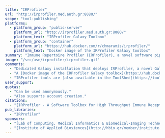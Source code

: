 ```yaml
---
title: "IRProfiler"
url: "http://irprofiler.med.auth.gr:8080/"
scope: "tool-publishing"
platforms:
  - platform_group: "public-server"
    platform_url: "http://irprofiler.med.auth.gr:8080/"
    platform_text: "IRProfiler Galaxy Toolbox"
  - platform_group: "container"
    platform_url: "https://hub.docker.com/r/chmaramis/irprofiler/"
    platform_text: "Docker image of the IRProfiler Galaxy toolbox"
summary: "Immune Repertoire Profiler (IRProfiler), a novel software pipeline that delivers a number of core receptor repertoire quantification and comparison functionalities on high-throughput TR and BcR sequencing data."
image: "/src/use/irprofiler/irprofiler.gif"
comments:
  - "Dedicated Galaxy installation that deploys IRProfiler, a novel Galaxy toolbox. This is made available as supplementary material for the article [IRProfiler - A Software Toolbox for High Throughput Immune Receptor Profiling](https://link.springer.com/article/10.1186%2Fs12859-018-2144-z), authored by C. Maramis et al. in *BMC Bioinformatics"
  - "A [Docker image of the IRProfiler Galaxy toolbox](https://hub.docker.com/r/chmaramis/irprofiler/) is also available."
  - "IRProfiler tools are [also available in the ToolShed](https://toolshed.g2.bx.psu.edu/repository?repository_id=8660186ea1d6b696&changeset_revision=acaa8e8a0b88)"
user_support:
quotas:
  - "Can be used anonymously."
  - "Also supports account creation."
citations:
  - "[IRProfiler - A Software Toolbox for High Throughput Immune Receptor Profiling](https://link.springer.com/article/10.1186%2Fs12859-018-2144-z), Christos Maramis, Athanasios Gkoufas, Anna Vardi, Evangelia Stalika, Kostas Stamatopoulos, Anastasia Hatzidimitriou, Nicos Maglaveras, Ioanna Chouvarda, *BMC Bioinformatics*  (2018) 19: 144. doi:10.1186/s12859-018-2144-z"
pub_libraries:
  - "IRProfiler"
sponsors:
  - "[Lab of Computing, Medical Informatics & Biomedical-Imaging Technologies](http://www1.med.auth.gr/depts/lomi/en/index_en.htm), [Department of Medicine](https://www.auth.gr/en/med), Aristotle University of Thessaloniki, Thessaloniki, Greece"
  - "[Institute of Applied Biosiences](http://hbio.gr/member/institute-applied-biosciences-inab-centre-research-and-technology-certh), [Centre for Research & Technology Hellas](https://www.certh.gr/root.en.aspx), Thermi Greece"
---
```

